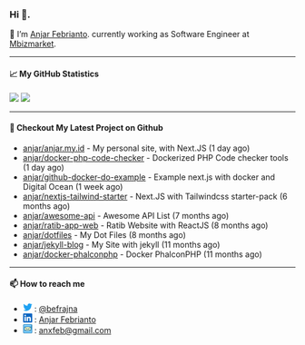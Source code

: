 ### Hi 👋.

 🔭 I’m [Anjar Febrianto](https://www.anjar.my.id). currently working as Software Engineer at [Mbizmarket](https://www.mbizmarket.co.id). 

[]() 

---


#### 📈 My GitHub Statistics
<img src="https://github-readme-stats.vercel.app/api?username=anjar&show_icons=true&count_private=true&hide=contribs&cache_seconds=86400&theme=vision-friendly-dark&hide_title=true">

<img src="https://github-readme-stats.vercel.app/api/top-langs/?username=anjar&layout=compact&count=8&cache_seconds=86400&theme=vision-friendly-dark&hide=html,css">


---

#### 👷 Checkout My Latest Project on Github

- [anjar/anjar.my.id](https://github.com/anjar/anjar.my.id) - My personal site, with Next.JS (1 day ago)
- [anjar/docker-php-code-checker](https://github.com/anjar/docker-php-code-checker) - Dockerized PHP Code checker tools (1 day ago)
- [anjar/github-docker-do-example](https://github.com/anjar/github-docker-do-example) - Example next.js with docker and Digital Ocean (1 week ago)
- [anjar/nextjs-tailwind-starter](https://github.com/anjar/nextjs-tailwind-starter) - Next.JS with Tailwindcss starter-pack (6 months ago)
- [anjar/awesome-api](https://github.com/anjar/awesome-api) - Awesome API List (7 months ago)
- [anjar/ratib-app-web](https://github.com/anjar/ratib-app-web) - Ratib Website with ReactJS (8 months ago)
- [anjar/dotfiles](https://github.com/anjar/dotfiles) - My Dot Files (8 months ago)
- [anjar/jekyll-blog](https://github.com/anjar/jekyll-blog) - My Site with jekyll (11 months ago)
- [anjar/docker-phalconphp](https://github.com/anjar/docker-phalconphp) - Docker PhalconPHP (11 months ago)


---
#### 📫 How to reach me
[](https://www.linkedin.com/in/anjar-febrianto/)

- <img  alt="Anjar Febrianto | Twitter"  width="16px"  src="https://raw.githubusercontent.com/anjar/anjar/master/assets/twitter.svg" /> : [@befrajna](https://twitter.com/befrajna)
- <img  alt="Anjar Febrianto | Linkedin"  width="16px" src="https://raw.githubusercontent.com/anjar/anjar/master/assets/linkedin.svg" /> : [Anjar Febrianto](https://www.linkedin.com/in/anjar-febrianto/)
- <img  alt="Anjar Febrianto | Email"  width="16px" src="https://raw.githubusercontent.com/anjar/anjar/master/assets/email-icon.svg" /> : [anxfeb@gmail.com](mailto://anxfeb@gmail.com)


